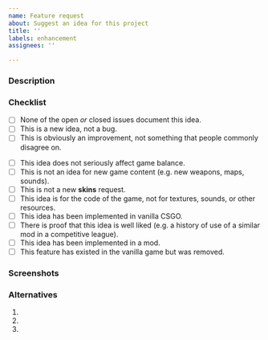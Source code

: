 ```yaml
---
name: Feature request
about: Suggest an idea for this project
title: ''
labels: enhancement
assignees: ''

---
```


### Description
<!-- A clear and concise description of what the idea is -->

### Checklist
<!-- You MUST answer "yes" to the following to suggest an idea -->
<!-- To tick a checkbox, place an 'x' in it, like so: [x] -->
- [ ] None of the open *or* closed issues document this idea.
- [ ] This is a new idea, not a bug.
- [ ] This is obviously an improvement, not something that people commonly disagree on.

<!-- You do NOT have to answer "yes" to the following, but please mark them if relevant -->
<!-- To tick a checkbox, place an 'x' in it, like so: [x] -->
- [ ] This idea does not seriously affect game balance.
- [ ] This is not an idea for new game content (e.g. new weapons, maps, sounds).
- [ ] This is not a new **skins** request.
- [ ] This idea is for the code of the game, not for textures, sounds, or other resources.
- [ ] This idea has been implemented in vanilla CSGO.
- [ ] There is proof that this idea is well liked (e.g. a history of use of a similar mod in a competitive league).
- [ ] This idea has been implemented in a mod. <!-- Insert link -->
- [ ] This feature has existed in the vanilla game but was removed.

### Screenshots
<!-- Add screenshots or videos to help explain your idea -->

### Alternatives
<!-- Alternative implementations of this idea -->
1. 
2. 
3.
